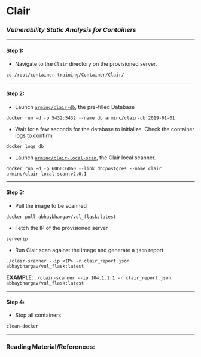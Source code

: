 # **Clair**


### *Vulnerability Static Analysis for Containers*

-------

#### Step 1:

* Navigate to the `Clair` directory on the provisioned server.

```commandline
cd /root/container-training/Container/Clair/
```

-------

#### Step 2:

* Launch [`arminc/clair-db`](https://cloud.docker.com/repository/docker/arminc/clair-db), the pre-filled Database

```commandline
docker run -d -p 5432:5432 --name db arminc/clair-db:2019-01-01
```

* Wait for a few seconds for the database to initialize. Check the container logs to confirm

```commandline
docker logs db
```

* Launch [`arminc/clair-local-scan`](https://cloud.docker.com/repository/docker/arminc/clair-local-scan), the Clair local scanner.

```commandline
docker run -d -p 6060:6060 --link db:postgres --name clair arminc/clair-local-scan:v2.0.1
```

-------

#### Step 3:

* Pull the image to be scanned

```commandline
docker pull abhaybhargav/vul_flask:latest
```

* Fetch the IP of the provisioned server

```commandline
serverip
```

* Run Clair scan against the image and generate a `json` report

```commandline
./clair-scanner --ip <IP> -r clair_report.json abhaybhargav/vul_flask:latest
```

**EXAMPLE**: `./clair-scanner --ip 104.1.1.1 -r clair_report.json abhaybhargav/vul_flask:latest`

-------

#### Step 4:

* Stop all containers

```commandline
clean-docker
```

---------

### Reading Material/References:
